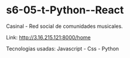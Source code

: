 # s6-05-t-Python--React
Casinal - Red social de comunidades musicales.


Link: http://3.16.215.121:8000/home

Tecnologias usadas:
Javascript - Css - Python


